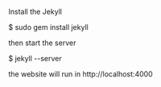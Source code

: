 Install the Jekyll

$ sudo gem install jekyll



then start the server 

$ jekyll --server


the website will run in http://localhost:4000
